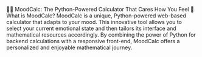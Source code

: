 🧮😊 MoodCalc: The Python-Powered Calculator That Cares How You Feel
🌟 What is MoodCalc?
MoodCalc is a unique, Python-powered web-based calculator that adapts to your mood. This innovative tool allows you to select your current emotional state and then tailors its interface and mathematical resources accordingly. By combining the power of Python for backend calculations with a responsive front-end, MoodCalc offers a personalized and enjoyable mathematical journey.

